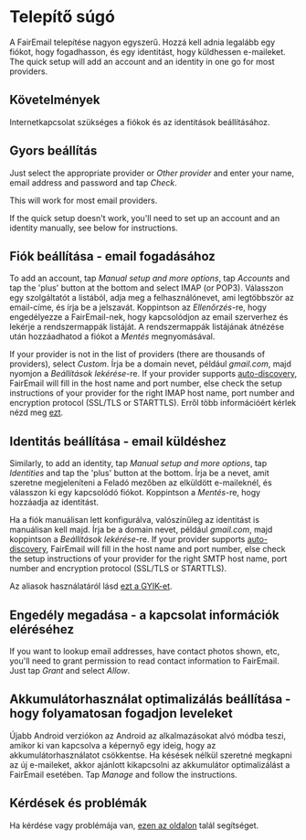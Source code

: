 # Telepítő súgó

A FairEmail telepítése nagyon egyszerű. Hozzá kell adnia legalább egy fiókot, hogy fogadhasson, és egy identitást, hogy küldhessen e-maileket. The quick setup will add an account and an identity in one go for most providers.

## Követelmények

Internetkapcsolat szükséges a fiókok és az identitások beállításához.

## Gyors beállítás

Just select the appropriate provider or *Other provider* and enter your name, email address and password and tap *Check*.

This will work for most email providers.

If the quick setup doesn't work, you'll need to set up an account and an identity manually, see below for instructions.

## Fiók beállítása - email fogadásához

To add an account, tap *Manual setup and more options*, tap *Accounts* and tap the 'plus' button at the bottom and select IMAP (or POP3). Válasszon egy szolgáltatót a listából, adja meg a felhasználónevet, ami legtöbbször az email-címe, és írja be a jelszavát. Koppintson az *Ellenőrzés*-re, hogy engedélyezze a FairEmail-nek, hogy kapcsolódjon az email szerverhez és lekérje a rendszermappák listáját. A rendszermappák listájának átnézése után hozzáadhatod a fiókot a *Mentés* megnyomásával.

If your provider is not in the list of providers (there are thousands of providers), select *Custom*. Írja be a domain nevet, például *gmail.com*, majd nyomjon a *Beállítások lekérése*-re. If your provider supports [auto-discovery](https://tools.ietf.org/html/rfc6186), FairEmail will fill in the host name and port number, else check the setup instructions of your provider for the right IMAP host name, port number and encryption protocol (SSL/TLS or STARTTLS). Erről több információért kérlek nézd meg [ezt](https://github.com/M66B/FairEmail/blob/master/FAQ.md#authorizing-accounts).

## Identitás beállítása - email küldéshez

Similarly, to add an identity, tap *Manual setup and more options*, tap *Identities* and tap the 'plus' button at the bottom. Írja be a nevet, amit szeretne megjeleníteni a Feladó mezőben az elküldött e-maileknél, és válasszon ki egy kapcsolódó fiókot. Koppintson a *Mentés*-re, hogy hozzáadja az identitást.

Ha a fiók manuálisan lett konfigurálva, valószínűleg az identitást is manuálisan kell majd. Írja be a domain nevet, például *gmail.com*, majd koppintson a *Beállítások lekérése*-re. If your provider supports [auto-discovery](https://tools.ietf.org/html/rfc6186), FairEmail will fill in the host name and port number, else check the setup instructions of your provider for the right SMTP host name, port number and encryption protocol (SSL/TLS or STARTTLS).

Az aliasok használatáról lásd [ezt a GYIK-et](https://github.com/M66B/FairEmail/blob/master/FAQ.md#FAQ9).

## Engedély megadása - a kapcsolat információk eléréséhez

If you want to lookup email addresses, have contact photos shown, etc, you'll need to grant permission to read contact information to FairEmail. Just tap *Grant* and select *Allow*.

## Akkumulátorhasználat optimalizálás beállítása - hogy folyamatosan fogadjon leveleket

Újabb Android verziókon az Android az alkalmazásokat alvó módba teszi, amikor ki van kapcsolva a képernyő egy ideig, hogy az akkumulátorhasználatot csökkentse. Ha késések nélkül szeretné megkapni az új e-maileket, akkor ajánlott kikapcsolni az akkumulátor optimalizálást a FairEmail esetében. Tap *Manage* and follow the instructions.

## Kérdések és problémák

Ha kérdése vagy problémája van, [ezen az oldalon](https://github.com/M66B/FairEmail/blob/master/FAQ.md) talál segítséget.